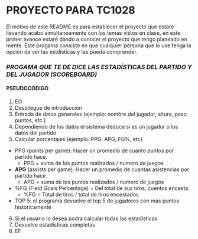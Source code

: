 # PROYECTO PARA TC1028
El motivo de este README es para establecer el proyecto que estaré llevando acabo simultaneamente con los temas vistos en clase, en este primer avance estaré dando a conocer el proyecto que tengo planeado en mente. Este progama consiste en que cualquier persona que lo use tenga la opción de ver las estdísticas y las pueda comprender.
### ***PROGAMA QUE TE DE DICE LAS ESTADÍSTICAS DEL PARTIDO Y DEL JUGADOR (SCOREBOARD)***
#### PSEUDOCÓDIGO
1. EO
2. Despliegue de introducción
3. Entrada de datos generales (ejemplo: nombre del jugador, altura, peso, puntos, etc.)
4. Dependiendo de los datos el sistema deduce si es un jugador o los datos del partido
5. Calcular porcentajes (ejemplo: PPG, APG, FG%, etc)
  - PPG (points per game): Hacer un promedio de cuanto puntos por partido hace.
    - PPG = suma de los puntos realizados / numero de juegos
  - **APG** (assists per game): Hacer un promedio de cuantas asistencias por partido hace
    - APG = suma de los puntos realizados / numero de juegos
  - %FG (Field Goals Percentage) = Del total de sus tiros, cuentos encesta.
    - %FG = Total de tiros / total de tiros encestados
  - TOP 5: el programa devuelve el top 5 de jugadores con más puntos historicamente
6. Si el usuario lo desea podra calcular todas las estadísticas
7. Devuelve estadísticas completas
9. EF
